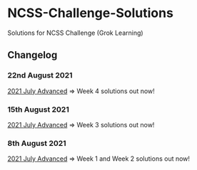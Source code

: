 # NCSS-Challenge-Solutions
Solutions for NCSS Challenge (Grok Learning)

## Changelog
### 22nd August 2021
[2021 July Advanced](2021_Jul_Advanced) => Week 4 solutions out now!

### 15th August 2021
[2021 July Advanced](2021_Jul_Advanced) => Week 3 solutions out now!

### 8th August 2021
[2021 July Advanced](2021_Jul_Advanced) => Week 1 and Week 2 solutions out now!
